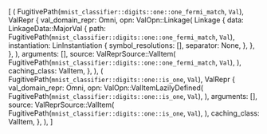 [
    (
        FugitivePath(`mnist_classifier::digits::one::one_fermi_match`, `Val`),
        ValRepr {
            val_domain_repr: Omni,
            opn: ValOpn::Linkage(
                Linkage {
                    data: LinkageData::MajorVal {
                        path: FugitivePath(`mnist_classifier::digits::one::one_fermi_match`, `Val`),
                        instantiation: LinInstantiation {
                            symbol_resolutions: [],
                            separator: None,
                        },
                    },
                },
            ),
            arguments: [],
            source: ValReprSource::ValItem(
                FugitivePath(`mnist_classifier::digits::one::one_fermi_match`, `Val`),
            ),
            caching_class: ValItem,
        },
    ),
    (
        FugitivePath(`mnist_classifier::digits::one::is_one`, `Val`),
        ValRepr {
            val_domain_repr: Omni,
            opn: ValOpn::ValItemLazilyDefined(
                FugitivePath(`mnist_classifier::digits::one::is_one`, `Val`),
            ),
            arguments: [],
            source: ValReprSource::ValItem(
                FugitivePath(`mnist_classifier::digits::one::is_one`, `Val`),
            ),
            caching_class: ValItem,
        },
    ),
]